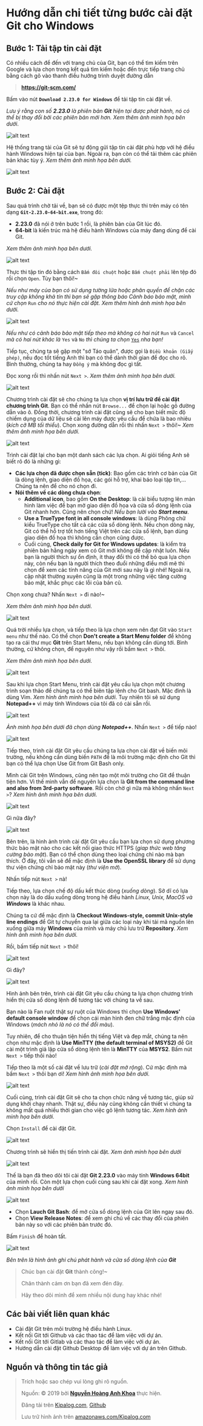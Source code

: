 # Hướng dẫn chi tiết từng bước cài đặt Git cho Windows
## Bước 1: Tải tập tin cài đặt
Có nhiều cách để đến với trang chủ của Git, bạn có thể tìm kiếm trên Google và lựa chọn trong kết quả tìm kiếm hoặc đến trực tiếp trang chủ bằng cách gõ vào thanh điều hướng trình duyệt đường dẫn

> **https://git-scm.com/**

Bấm vào nút **`Download 2.23.0 for Windows`** để tải tập tin cài đặt về.

*Lưu ý rằng con số __2.23.0__ là phiên bản __Git__ hiện tại được phát hành, nó có thể bị thay đổi bởi các phiên bản mới hơn. Xem thêm ảnh minh họa bên dưới*.

![alt text](https://s3-ap-southeast-1.amazonaws.com/kipalog.com/febqf8cngp_image.png)

Hệ thống trang tải của Git sẽ tự động gửi tập tin cài đặt phù hợp với hệ điều hành Windows hiện tại của bạn. Ngoài ra, bạn còn có thể tải thêm các phiên bản khác tùy ý. *Xem thêm ảnh minh họa bên dưới.*

![alt text](https://s3-ap-southeast-1.amazonaws.com/kipalog.com/jqgu1asxqh_image.png)

## Bước 2: Cài đặt
Sau quá trình chờ tải về, bạn sẽ có được một tệp thực thi trên máy có tên dạng
**`Git-2.23.0-64-bit.exe`**, trong đó:
* **2.23.0** đã nói ở trên bước 1 rồi, là phiên bản của Git lúc đó.
* **64-bit** là kiến trúc mà hệ điều hành Windows của máy đang dùng để cài Git.

*Xem thêm ảnh minh họa bên dưới.*

![alt text](https://s3-ap-southeast-1.amazonaws.com/kipalog.com/hn5pyxkqo6_image.png)

Thực thi tập tin đó bằng cách `Bấm đôi chuột` hoặc `Bấm chuột phải` lên tệp đó rồi chọn `Open`. Tùy bạn thôi!~

*Nếu như máy của bạn có sử dụng tường lửa hoặc phân quyền để chặn các truy cập không khả tín thì bạn sẽ gặp thông báo Cảnh báo bảo mật, mình cứ chọn* `Run` *cho nó thực hiện cài đặt. Xem thêm hình ảnh minh họa bên dưới.*

![alt text](https://s3-ap-southeast-1.amazonaws.com/kipalog.com/mbcqrjwbvk_image.png)

*Nếu như có cảnh báo bảo mật tiếp theo mà không có hai nút* `Run` và `Cancel` *mà có hai nút khác là* `Yes` và `No` *thì chúng ta chọn* [`Yes`]() *nha bạn!*

Tiếp tục, chúng ta sẽ gặp một "sớ Táo quân", được gọi là `Điều khoản (Giấy phép)`, nếu đọc tốt tiếng Anh thì bạn có thể dành thời gian để đọc cho rõ. Bình thường, chúng ta hay `Đồng ý` mà không đọc gì tất.

Đọc xong rồi thì nhấn nút `Next >`. *Xem thêm ảnh minh họa bên dưới.*

![alt text](https://s3-ap-southeast-1.amazonaws.com/kipalog.com/uk46hrcie8_image.png)

Chương trình cài đặt sẽ cho chúng ta lựa chọn **vị trí lưu trữ để cài đặt chương trình Git**. Bạn có thể nhấn nút `Browse...` để chọn lại hoặc gõ đường dẫn vào ô. Đồng thời, chương trình cài đặt cũng sẽ cho bạn biết mức độ chiếm dụng của dữ liệu sẽ cài lên máy được yêu cầu để chứa là bao nhiêu (*kích cỡ MB tối thiểu*). Chọn xong đường dẫn rồi thì nhấn `Next >` thôi!~ *Xem thêm ảnh minh họa bên dưới.*

![alt text](https://s3-ap-southeast-1.amazonaws.com/kipalog.com/gyrxuvpev1_image.png)

Trình cài đặt lại cho bạn một danh sách các lựa chọn. Ai giỏi tiếng Anh sẽ biết rõ đó là những gì:
* **Các lựa chọn đã được chọn sẵn (tick)**: Bao gồm các trình cơ bản của Git là dòng lệnh, giao diện đồ họa, các gói hỗ trợ, khai báo loại tập tin,... Chúng ta nên để cho nó chọn đi.
* **Nói thêm về các dòng chưa chọn**:
  *  **Additional icon**, bao gồm **On the Desktop**: là cài biểu tượng lên màn hình làm việc để bạn mở giao diện đồ họa và cửa sổ dòng lệnh của Git nhanh hơn. Cũng nên chọn chứ! *Nếu bạn lười vào __Start menu__*.
  *  **Use a TrueType font in all console windows**: là dùng Phông chữ kiểu TrueType cho tất cả các cửa sổ dòng lệnh. Nếu chọn dòng này, Git có thể hỗ trợ tốt hơn tiếng Việt trên các cửa sổ lệnh, bạn dùng giao diện đồ họa thì không cần chọn cũng được.
  *  Cuối cùng, **Check daily for Git for Windows updates**: là kiểm tra phiên bản hằng ngày xem có Git mới không để cập nhật luôn. Nếu bạn là người thích sự ổn định, ít thay đổi thì có thể bỏ qua lựa chọn này, còn nếu bạn là người thích theo đuổi những điều mới mẽ thì chọn để xem các tính năng của Git mới sau này là gì nhé! Ngoài ra, cập nhật thường xuyên cũng là một trong những việc tăng cường bảo mật, khắc phục các lỗi của bản cũ.

Chọn xong chưa? Nhấn `Next >` đi nào!~

*Xem thêm ảnh minh họa bên dưới.*

![alt text](https://s3-ap-southeast-1.amazonaws.com/kipalog.com/vwnaqtzzwy_image.png)

Quá trời nhiều lựa chọn, và tiếp theo là lựa chọn xem nên đạt Git vào `Start menu` như thế nào. Có thể chọn **Don't create a Start Menu folder** để không tạo ra cái thư mục **Git** trên Start Menu, nếu bạn không cần dùng tới. Bình thường, cứ không chọn, để nguyên như vậy rồi bấm `Next >` thôi.

*Xem thêm ảnh minh họa bên dưới.*

![alt text](https://s3-ap-southeast-1.amazonaws.com/kipalog.com/aazb029vjc_image.png)

Sau khi lựa chọn Start Menu, trình cài đặt yêu cầu lựa chọn một chương trình soạn thảo để chúng ta có thể biên tập lệnh cho Git bash. Mặc đinh là dùng Vim. *Xem hình ảnh minh họa bên dưới*. Tuy nhiên tôi sẽ sử dụng **Notepad++** vì máy tính Windows của tôi đã có cài sẵn rồi.

![alt text](https://s3-ap-southeast-1.amazonaws.com/kipalog.com/va07ctrkkh_image.png)

*Ảnh minh họa bên dưới đã chọn dùng __Notepad++__*. Nhấn `Next >` để tiếp nào!

![alt text](https://s3-ap-southeast-1.amazonaws.com/kipalog.com/ii72zpjxxd_image.png)

Tiếp theo, trình cài đặt Git yêu cầu chúng ta lựa chọn cài đặt về biến môi trường, nếu không cần dùng biến `PATH` để là môi trường mặc định cho Git thì bạn có thể lựa chọn Use Git from Git Bash only.

Mình cài Git trên Windows, cũng nên tạo một môi trường cho Git để thuận tiện hơn. Vì thế mình vẫn để nguyên lựa chọn là **Git from the command line and also from 3rd-party software**. Rồi còn chờ gì nữa mà không nhấn `Next >`? *Xem hình ảnh minh họa bên dưới.*

![alt text](https://s3-ap-southeast-1.amazonaws.com/kipalog.com/jxu6pjych0_image.png)

Gì nữa đây?

![alt text](https://s3-ap-southeast-1.amazonaws.com/kipalog.com/h923697p0c_image.png)

Bên trên, là hình ảnh trình cài đặt Git yêu cầu bạn lựa chọn sử dụng phương thức bảo mật nào cho các kết nối giao thức HTTPS (*giap thức web tăng cường bảo mật*). Bạn có thể chọn dùng theo loại chứng chỉ nào mà bạn thích. Ở đây, tôi vẫn sẽ để mặc định là **Use the OpenSSL library** để sử dụng thư viện chứng chỉ bảo mật này (*thư viện mở*).

Nhấn tiếp nút `Next >` nà!

Tiếp theo, lựa chọn chế độ dấu kết thúc dòng (*xuống dòng*). Sở dĩ có lựa chọn này là do dấu xuống dòng trong hệ điều hành *Linux, Unix, MacOS và __Windows__*  là khác nhau.

Chúng ta cứ để mặc định là **Checkout Windows-style, commit Unix-style line endings** để Git tự chuyển qua lại giữa các loại này khi tải mã nguồn lên xuống giữa máy **Windows** của mình và máy chủ lưu trữ **Repository**. *Xem hình ảnh minh họa bên dưới.*

Rồi, bấm tiếp nút `Next >` thôi!

![alt text](https://s3-ap-southeast-1.amazonaws.com/kipalog.com/mzmsdjoh8l_image.png)

Gì đây?

![alt text](https://s3-ap-southeast-1.amazonaws.com/kipalog.com/9u304r5qrc_image.png)

Hình ảnh bên trên, trình cài đặt Git yêu cầu chúng ta lựa chọn chương trình hiển thị cửa sổ dòng lệnh để tương tác với chúng ta về sau.

Bạn nào là Fan ruột thật sự ruột của Windows thì chọn **Use Windows' default console window** để chọn cái màn hình đen chữ trắng mặc định của Windows (*mách nhỏ là nó có thể đổi màu*).

Tuy nhiên, để cho thuận tiện hiển thị tiếng Việt và đẹp mắt, chúng ta nên chọn như mặc định là **Use MinTTY (the default terminal of MSYS2)** để Git cài một trình giả lập cửa sổ dòng lệnh tên là **MinTTY** của **MSYS2**. Bấm nút `Next >` tiếp thôi nào!

Tiếp theo là một số cài đặt về lưu trữ (*cài đặt mở rộng*). Cứ mặc định mà bấm `Next >` thôi bạn ơi! *Xem hình ảnh minh họa bên dưới.*

![alt text](https://s3-ap-southeast-1.amazonaws.com/kipalog.com/wpdwpaq4k8_image.png)

Cuối cùng, trình cài đặt Git sẽ cho ta chọn chức năng về tương tác, giúp sử dụng khởi chạy nhanh. Thật sự, điều này cũng không cần thiết vì chúng ta không mất quá nhiều thời gian cho việc gõ lệnh tương tác. *Xem hình ảnh minh họa bên dưới.*

Chọn `Install` để cài đặt Git.

![alt text](https://s3-ap-southeast-1.amazonaws.com/kipalog.com/gy3oih0xlg_image.png)

Chương trình sẽ hiển thị tiến trình cài đặt. *Xem ảnh minh họa bên dưới*

![alt text](https://s3-ap-southeast-1.amazonaws.com/kipalog.com/e7hrypewmv_image.png)

Thế là bạn đã theo dõi tôi cài đặt **Git 2.23.0** vào máy tính **Windows 64bit** của mình rồi. Còn một lựa chọn cuối cùng sau khi cài đặt xong. *Xem hình ảnh minh họa bên dưới*

![alt text](https://s3-ap-southeast-1.amazonaws.com/kipalog.com/vqguittekw_image.png)

* Chọn **Lauch Git Bash**: để mở cửa sổ dòng lệnh của Git lên ngay sau đó.
*  Chọn **View Release Notes**: để xem ghi chú về các thay đổi của phiên bản này so với các phiên bản trước đó.

Bấm `Finish` để hoàn tất.

![alt text](https://s3-ap-southeast-1.amazonaws.com/kipalog.com/o4jif6wa8f_image.png)

_Bên trên là hình ảnh ghi chú phát hành và cửa sổ dòng lệnh của **Git**_

> Chúc bạn cài đặt **Git** thành công!~
>
> Chân thành cảm ơn bạn đã xem đén đây.
>
> Hãy theo dõi mình để xem nhiều nội dung hay khác nhé!

## Các bài viết liên quan khác
* Cài đặt Git trên môi trường hệ điều hành Linux.
* Kết nối Git tới Github và các thao tác để làm việc với dự án.
* Kết nối Git tới Gitlab và các thao tác để làm việc với dự án.
* Hướng dẫn cài đặt Github Desktop để làm việc với dự án trên Github.

## Nguồn và thông tin tác giả

> Trích hoặc sao chép vui lòng ghi rõ nguồn.
>
> Nguồn: &copy; 2019 bởi [**Nguyễn Hoàng Anh Khoa**](https://www.facebook.com/nguyenhoanganhkhoacntt) thực hiện.
>
> Đăng tải trên [Kipalog.com](https://kipalog.com/posts/Huong-dan-chi-tiet-tung-buoc-cai-dat-Git-cho-Windows), [Github]()
>
> Lưu trữ hình ảnh trên [amazonaws.com/Kipalog.com]()
